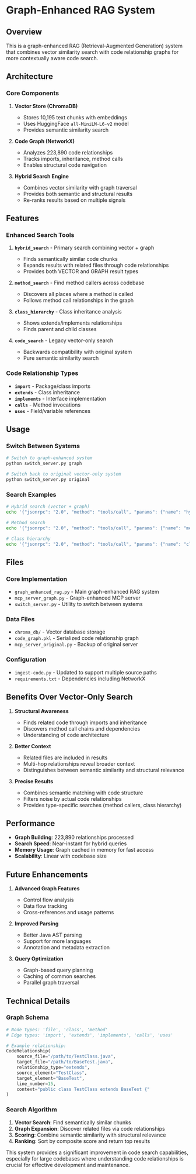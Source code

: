 # Graph-Enhanced RAG System

## Overview

This is a graph-enhanced RAG (Retrieval-Augmented Generation) system that combines vector similarity search with code relationship graphs for more contextually aware code search.

## Architecture

### Core Components

1. **Vector Store (ChromaDB)**
   - Stores 10,195 text chunks with embeddings
   - Uses HuggingFace `all-MiniLM-L6-v2` model
   - Provides semantic similarity search

2. **Code Graph (NetworkX)**
   - Analyzes 223,890 code relationships
   - Tracks imports, inheritance, method calls
   - Enables structural code navigation

3. **Hybrid Search Engine**
   - Combines vector similarity with graph traversal
   - Provides both semantic and structural results
   - Re-ranks results based on multiple signals

## Features

### Enhanced Search Tools

1. **`hybrid_search`** - Primary search combining vector + graph
   - Finds semantically similar code chunks
   - Expands results with related files through code relationships
   - Provides both VECTOR and GRAPH result types

2. **`method_search`** - Find method callers across codebase
   - Discovers all places where a method is called
   - Follows method call relationships in the graph

3. **`class_hierarchy`** - Class inheritance analysis
   - Shows extends/implements relationships
   - Finds parent and child classes

4. **`code_search`** - Legacy vector-only search
   - Backwards compatibility with original system
   - Pure semantic similarity search

### Code Relationship Types

- **`import`** - Package/class imports
- **`extends`** - Class inheritance
- **`implements`** - Interface implementation
- **`calls`** - Method invocations
- **`uses`** - Field/variable references

## Usage

### Switch Between Systems

```bash
# Switch to graph-enhanced system
python switch_server.py graph

# Switch back to original vector-only system
python switch_server.py original
```

### Search Examples

```bash
# Hybrid search (vector + graph)
echo '{"jsonrpc": "2.0", "method": "tools/call", "params": {"name": "hybrid_search", "arguments": {"query": "AdminTab email validation", "limit": 3}}, "id": 1}' | python mcp_server.py

# Method search
echo '{"jsonrpc": "2.0", "method": "tools/call", "params": {"name": "method_search", "arguments": {"method_name": "verifyUserInfoInTable", "limit": 2}}, "id": 2}' | python mcp_server.py

# Class hierarchy
echo '{"jsonrpc": "2.0", "method": "tools/call", "params": {"name": "class_hierarchy", "arguments": {"class_name": "BaseTest"}}, "id": 3}' | python mcp_server.py
```

## Files

### Core Implementation
- `graph_enhanced_rag.py` - Main graph-enhanced RAG system
- `mcp_server_graph.py` - Graph-enhanced MCP server
- `switch_server.py` - Utility to switch between systems

### Data Files
- `chroma_db/` - Vector database storage
- `code_graph.pkl` - Serialized code relationship graph
- `mcp_server_original.py` - Backup of original server

### Configuration
- `ingest-code.py` - Updated to support multiple source paths
- `requirements.txt` - Dependencies including NetworkX

## Benefits Over Vector-Only Search

1. **Structural Awareness**
   - Finds related code through imports and inheritance
   - Discovers method call chains and dependencies
   - Understanding of code architecture

2. **Better Context**
   - Related files are included in results
   - Multi-hop relationships reveal broader context
   - Distinguishes between semantic similarity and structural relevance

3. **Precise Results**
   - Combines semantic matching with code structure
   - Filters noise by actual code relationships
   - Provides type-specific searches (method callers, class hierarchy)

## Performance

- **Graph Building**: 223,890 relationships processed
- **Search Speed**: Near-instant for hybrid queries
- **Memory Usage**: Graph cached in memory for fast access
- **Scalability**: Linear with codebase size

## Future Enhancements

1. **Advanced Graph Features**
   - Control flow analysis
   - Data flow tracking
   - Cross-references and usage patterns

2. **Improved Parsing**
   - Better Java AST parsing
   - Support for more languages
   - Annotation and metadata extraction

3. **Query Optimization**
   - Graph-based query planning
   - Caching of common searches
   - Parallel graph traversal

## Technical Details

### Graph Schema
```python
# Node types: 'file', 'class', 'method'
# Edge types: 'import', 'extends', 'implements', 'calls', 'uses'

# Example relationship:
CodeRelationship(
    source_file="/path/to/TestClass.java",
    target_file="/path/to/BaseTest.java", 
    relationship_type="extends",
    source_element="TestClass",
    target_element="BaseTest",
    line_number=15,
    context="public class TestClass extends BaseTest {"
)
```

### Search Algorithm
1. **Vector Search**: Find semantically similar chunks
2. **Graph Expansion**: Discover related files via code relationships
3. **Scoring**: Combine semantic similarity with structural relevance
4. **Ranking**: Sort by composite score and return top results

This system provides a significant improvement in code search capabilities, especially for large codebases where understanding code relationships is crucial for effective development and maintenance.